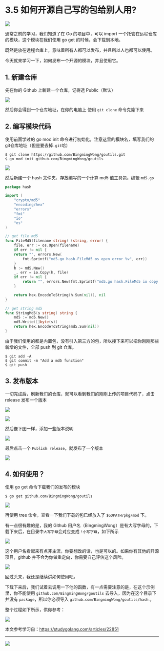 # 3.5 如何开源自己写的包给别人用?

![](http://image.iswbm.com/20200607145423.png)

通常之前的学习，我们知道了在 Go 的项目中，可以 import 一个托管在远程仓库的模块，这个模块在我们使用 go get 的时候，会下载到本地。

既然是放在远程仓库上，意味着所有人都可以发布，并且所以人也都可以使用。

今天就来学习一下，如何发布一个开源的模块，并且使用它。

## 1. 新建仓库

先在你的 Github 上新建一个仓库，记得选 Public（默认）

![](http://image.python-online.cn/image-20200317202948177.png)

然后你会得到一个仓库地址，在你的电脑上 使用 `git clone` 命令克隆下来

## 2. 编写模块代码

使用前面学过的 go mod init 命令进行初始化，注意这里的模块名，填写我们的git仓库地址（但是要去掉`.git`哈）

```
$ git clone https://github.com/BingmingWong/goutils.git
$ go mod init github.com/BingmingWong/goutils
```

![](http://image.python-online.cn/image-20200317211914020.png)

然后新建一个 hash 文件夹，存放编写的一个计算 md5 值工具包，编辑 `md5.go`

```go
package hash

import (
    "crypto/md5"
    "encoding/hex"
    "errors"
    "fmt"
    "io"
    "os"
)

// get file md5
func FileMd5(filename string) (string, error) {
    file, err := os.Open(filename)
    if err != nil {
    return "", errors.New(
        fmt.Sprintf("md5.go hash.FileMd5 os open error %v", err))
    }
    h := md5.New()
    _, err = io.Copy(h, file)
    if err != nil {
        return "", errors.New(fmt.Sprintf("md5.go hash.FileMd5 io copy error %v", err))
    }

    return hex.EncodeToString(h.Sum(nil)), nil
}

// get string md5
func StringMd5(s string) string {
    md5 := md5.New()
    md5.Write([]byte(s))
    return hex.EncodeToString(md5.Sum(nil))
}
```

由于我们使用的都是内置包，没有引入第三方的包，所以接下来可以把你刚刚那些新增的文件，全部 push 到 git 仓库。

```shell
$ git add -A
$ git commit -m "Add a md5 function"
$ git push
```

## 3. 发布版本

一切完成后，刷新我们的仓库，就可以看到我们的刚刚上传的项目代码了，点击 release 发布一个版本

![](http://image.python-online.cn/image-20200317212645500.png)



![](http://image.python-online.cn/image-20200317212816613.png)

然后像下图一样，添加一些版本说明

![](http://image.python-online.cn/image-20200317213121828.png)

最后点击一个 `Publish release`，就发布了一个版本

![](http://image.python-online.cn/image-20200317213331606.png)

## 4. 如何使用？

使用 go get 命令下载我们的发布的模块

```shell
$ go get github.com/BingmingWong/goutils
```

![](http://image.python-online.cn/image-20200321130405670.png)

再使用 tree 命令，查看一下我们下载的包已经放入了 `$GOPATH/pkg/mod` 下。

有一点很有趣的是，我的 Github 用户名（BingmingWong）是有大写字母的，下载下来后，在目录中`大写字母`会对应变成 `!小写字母`，如下所示

![](http://image.python-online.cn/image-20200321130456438.png)

这个用户名看起来有点非主流，你要想改的话，也是可以的。如果你有其他的开源项目，github 并不会为你做重定向，你需要自己评估这个风险。

![](http://image.python-online.cn/image-20200321132052173.png)

回过头来，我还是继续讲如何使用吧。

下载下来后，我们试着去调用一下他的函数，有一点需要注意的是，在这个示例里，你不能使用 `github.com/BingmingWong/goutils` 去导入，因为在这个目录下并没有 `package`，所以你必须导入 `github.com/BingmingWong/goutils/hash` 。

整个过程如下所示，供你参考：

![](http://image.python-online.cn/image-20200321133247067.png)



本文参考学习自：https://studygolang.com/articles/22851



---



![](http://image.python-online.cn/image-20200320125724880.png)

